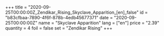 +++
title = "2020-09-25T00:00:00Z_Zendikar_Rising_Skyclave_Apparition_[en]_false"
id = "b83cfbaa-7890-4f6f-878b-4edb45677371"
date = "2020-09-25T00:00:00Z"
name = "Skyclave Apparition"
lang = ["en"]
price = "2.39"
quantity = 4
foil = false
set = "Zendikar Rising"
+++
